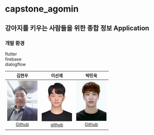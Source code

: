 # capstone_agomin


## 강아지를 키우는 사람들을 위한 종합 정보 Application

### 개발 환경  
flutter  
firebase  
dialogflow  




| 김현우 | 이선재 | 박민욱 |
| :---: | :---: | :---: |
|<img src ="https://github.com/Sunjae95/Capstone/blob/master/image/hyeonwoo.png" width=100><br>[Github](https://github.com/KimHyeonWoo-kor) | <img src ="https://github.com/Sunjae95/Capstone/blob/master/image/seonjae.jpg" width=100><br>[github](https://github.com/Sunjae95) | <img src="https://github.com/Sunjae95/Capstone/blob/master/image/minwook.png" width=100><br>[Github](https://github.com/pmw0303) |  
| | |






